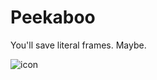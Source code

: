 # Peekaboo
You'll save literal frames. Maybe.


![icon](https://github.com/danimalforlife/Peekaboo/assets/117661382/29e07905-b2a1-4781-b071-c4037b7fe071)
